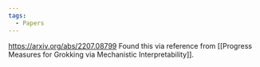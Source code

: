```yaml
---
tags:
  - Papers
---
```

https://arxiv.org/abs/2207.08799
Found this via reference from [[Progress Measures for Grokking via Mechanistic Interpretability]]. 
